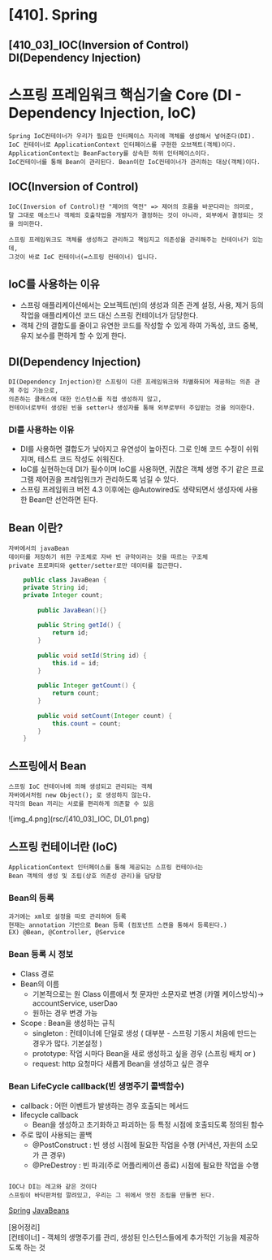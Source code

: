 # [410]. Spring
## [410_03]_IOC(Inversion of Control) DI(Dependency Injection)


# 스프링 프레임워크 핵심기술 Core (DI - Dependency Injection, IoC)
    Spring IoC컨테이너가 우리가 필요한 인터페이스 자리에 객체를 생성해서 넣어준다(DI).
    IoC 컨테이너로 ApplicationContext 인터페이스를 구현한 오브젝트(객체)이다.
    ApplicationContext는 BeanFactory를 상속한 하위 인터페이스이다.
    IoC컨테이너를 통해 Bean이 관리된다. Bean이란 IoC컨테이너가 관리하는 대상(객체)이다.

## IOC(Inversion of Control) 
    IoC(Inversion of Control)란 "제어의 역전" => 제어의 흐름을 바꾼다라는 의미로, 
    말 그대로 메소드나 객체의 호출작업을 개발자가 결정하는 것이 아니라, 외부에서 결정되는 것을 의미한다.

    스프링 프레임워크도 객체를 생성하고 관리하고 책임지고 의존성을 관리해주는 컨테이너가 있는데,
    그것이 바로 IoC 컨테이너(=스프링 컨테이너) 입니다.

## IoC를 사용하는 이유 
* 스프링 애플리케이션에서는 오브젝트(빈)의 생성과 의존 관계 설정, 사용, 제거 등의 작업을 애플리케이션 코드 대신 스프링 컨테이너가 담당한다.
* 객체 간의 결합도를 줄이고 유연한 코드를 작성할 수 있게 하여 가독성, 코드 중복, 유지 보수를 편하게 할 수 있게 한다.

## DI(Dependency Injection)
    DI(Dependency Injection)란 스프링이 다른 프레임워크와 차별화되어 제공하는 의존 관계 주입 기능으로,
    의존하는 클래스에 대한 인스턴스를 직접 생성하지 않고, 
    컨테이너로부터 생성된 빈을 setter나 생성자를 통해 외부로부터 주입받는 것을 의미한다.

### DI를 사용하는 이유
* DI를 사용하면 결합도가 낮아지고 유연성이 높아진다. 그로 인해 코드 수정이 쉬워지며, 테스트 코드 작성도 쉬워진다.
* IoC를 실현하는데 DI가 필수이며 IoC를 사용하면, 귀찮은 객체 생명 주기 같은 프로그램 제어권을 프레임워크가 관리하도록 넘길 수 있다.
* 스프링 프레임워크 버전 4.3 이후에는 @Autowired도 생략되면서 생성자에 사용한 Bean만 선언하면 된다.   



## Bean 이란?

    자바에서의 javaBean
    데이터를 저장하기 위한 구조체로 자바 빈 규약이라는 것을 따르는 구조체
    private 프로퍼티와 getter/setter로만 데이터를 접근한다. 

```java
    public class JavaBean {
    private String id;
    private Integer count;
    
        public JavaBean(){}
    
        public String getId() {
            return id;
        }
    
        public void setId(String id) {
            this.id = id;
        }
    
        public Integer getCount() {
            return count;
        }
    
        public void setCount(Integer count) {
            this.count = count;
        }
    }
```

## 스프링에서 Bean
    스프링 IoC 컨테이너에 의해 생성되고 관리되는 객체
    자바에서처럼 new Object(); 로 생성하지 않는다.
    각각의 Bean 끼리는 서로를 편리하게 의존할 수 있음

![img_4.png](rsc/[410_03]_IOC, DI_01.png)

## 스프링 컨테이너란 (IoC)
    ApplicationContext 인터페이스를 통해 제공되는 스프링 컨테이너는 
    Bean 객체의 생성 및 조립(상호 의존성 관리)을 담당함 

### Bean의 등록
    과거에는 xml로 설정을 따로 관리하여 등록
    현재는 annotation 기반으로 Bean 등록 (컴포넌트 스캔을 통해서 등록된다.) 
    EX) @Bean, @Controller, @Service 

### Bean 등록 시 정보
- Class 경로
- Bean의 이름
    - 기본적으로는 원 Class 이름에서 첫 문자만 소문자로 변경 (카멜 케이스방식)→ accountService, userDao
    - 원하는 경우 변경 가능
- Scope : Bean을 생성하는 규칙
    - singleton : 컨테이너에 단일로 생성 ( 대부분 - 스프링 기동시 처음에 만드는 경우가 많다. 기본설정  )
    - prototype: 작업 시마다 Bean을 새로 생성하고 싶을 경우 (스프링 배치 or )
    - request: http 요청마다 새롭게 Bean을 생성하고 싶은 경우

### Bean LifeCycle callback(빈 생명주기 콜백함수)

- callback : 어떤 이벤트가 발생하는 경우 호출되는 메서드
- lifecycle callback
    - Bean을 생성하고 초기화하고 파괴하는 등 특정 시점에 호출되도록 정의된 함수
- 주로 많이 사용되는 콜백
    - @PostConstruct : 빈 생성 시점에 필요한 작업을 수행 (커낵션, 자원의 소모가 큰 경우)
    - @PreDestroy : 빈 파괴(주로 어플리케이션 종료) 시점에 필요한 작업을 수행 

###
    IOC나 DI는 레고와 같은 것이다
    스프링이 바닥판처럼 깔려있고, 우리는 그 위에서 멋진 조립을 만들면 된다.

[Spring](https://docs.spring.io/spring-framework/docs/current/reference/html/core.html#beans)
[JavaBeans](https://en.wikipedia.org/wiki/JavaBeans)

[용어정리]   
[컨테이너] - 객체의 생명주기를 관리, 생성된 인스턴스들에게 추가적인 기능을 제공하도록 하는 것  
